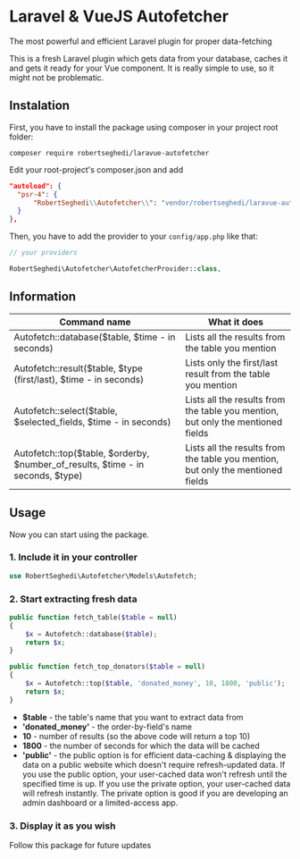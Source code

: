 # Laravel & VueJS Autofetcher
 The most powerful and efficient Laravel plugin for proper data-fetching
 
 This is a fresh Laravel plugin which gets data from your database, caches it and gets it ready for your Vue component. It is really simple to use, so it might not be problematic. 
 
 ## Instalation
 First, you have to install the package using composer in your project root folder:
 ```
 composer require robertseghedi/laravue-autofetcher
 ```
  Edit your root-project's composer.json and add
  ```json
 "autoload": {
    "psr-4": {
        "RobertSeghedi\\Autofetcher\\": "vendor/robertseghedi/laravue-autofetcher/src"
    }
},
   ```
 Then, you have to add the provider to your ```config/app.php``` like that:
 ```php
 // your providers

RobertSeghedi\Autofetcher\AutofetcherProvider::class, 
 ```
 
## Information
 
| Command name | What it does |
| --- | --- |
| Autofetch::database($table, $time - in seconds) | Lists all the results from the table you mention|
| Autofetch::result($table, $type (first/last), $time - in seconds) | Lists only the first/last result from the table you mention|
| Autofetch::select($table, $selected_fields, $time - in seconds) | Lists all the results from the table you mention, but only the mentioned fields|
| Autofetch::top($table, $orderby, $number_of_results, $time - in seconds, $type) | Lists all the results from the table you mention, but only the mentioned fields|
   
## Usage

Now you can start using the package.

### 1. Include it in your controller

 ```php
use RobertSeghedi\Autofetcher\Models\Autofetch;
  ```
   
### 2. Start extracting fresh data

```php
public function fetch_table($table = null)
{
    $x = Autofetch::database($table);
    return $x;
}
```

```php
public function fetch_top_donators($table = null)
{
    $x = Autofetch::top($table, 'donated_money', 10, 1800, 'public');
    return $x;
}
```

- **$table** - the table's name that you want to extract data from
- **'donated_money'** - the order-by-field's name 
- **10** - number of results (so the above code will return a top 10)
- **1800** - the number of seconds for which the data will be cached
- **'public'** - the public option is for efficient data-caching & displaying the data on a public website which doesn't require refresh-updated data. If you use the public option, your user-cached data won't refresh until the specified time is up. If you use the private option, your user-cached data will refresh instantly. The private option is good if you are developing an admin dashboard or a limited-access app.
### 3. Display it as you wish

Follow this package for future updates
